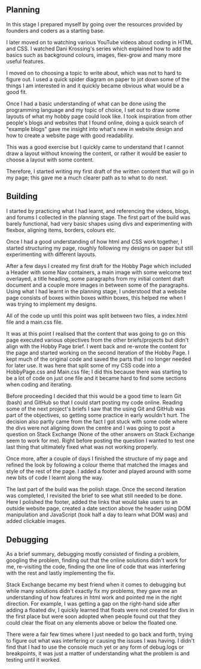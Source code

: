 ## Planning

In this stage I prepared myself by going over the resources provided by founders and coders as a starting base. 

I later moved on to watching various YouTube videos about coding in HTML and CSS. I watched Dani Krossing's series which explained how to add the basics such as background colours, images, flex-grow and many more useful features.

I moved on to choosing a topic to write about, which was not to hard to figure out. I used a quick spider diagram on paper to jot down some of the things I am interested in and it quickly became obvious what would be a good fit.

Once I had a basic understanding of what can be done using the programming language and my topic of choice, I set out to draw some layouts of what my hobby page could look like. I took inspiration from other people's blogs and websites that I found online, doing a quick search of "example blogs" gave me insight into what's new in website design and how to create a website page with good readability.

This was a good exercise but I quickly came to understand that I cannot draw a layout without knowing the content, or rather it would be easier to choose a layout with some content.

Therefore, I started writing my first draft of the written content that will go in my page; this gave me a much clearer path as to what to do next.



## Building

I started by practicing what I had learnt, and referencing the videos, blogs, and forums I collected in the planning stage. The first part of the build was barely functional, had very basic shapes using divs and experimenting with flexbox, aligning items, borders, colours etc. 

Once I had a good understanding of how html and CSS work together, I started structuring my page, roughly following my designs on paper but still experimenting with different layouts.

After a few days I created my first draft for the Hobby Page which included a Header with some Nav containers, a main image with some welcome text overlayed, a title heading, some paragraphs from my initial content draft document and a couple more images in between some of the paragraphs. Using what I had learnt in the planning stage, I understood that a website page consists of boxes within boxes within boxes, this helped me when I was trying to implement my designs. 

All of the code up until this point was split between two files, a index.html file and a main.css file. 

It was at this point I realised that the content that was going to go on this page executed various objectives from the other briefs/projects but didn't align with the Hobby Page brief. I went back and re-wrote the content for the page and started working on the second iteration of the Hobby Page. I kept much of the original code and saved the parts that I no longer needed for later use. It was here that split some of my CSS code into a HobbyPage.css and Main.css file; I did this because there was starting to be a lot of code on just one file and it became hard to find some sections when coding and iterating.

Before proceeding I decided that this would be a good time to learn Git (bash) and GitHub so that I could start posting my code online. Reading some of the next project's briefs I saw that the using Git and GitHub was part of the objectives, so getting some practice in early wouldn't hurt. The decision also partly came from the fact I got stuck with some code where the divs were not aligning down the centre and I was going to post a question on Stack Exchange (None of the other answers on Stack Exchange seem to work for me). Right before posting the question I wanted to test one last thing that ultimately fixed what was not working properly.

Once more, after a couple of days I finished the structure of my page and refined the look by following a colour theme that matched the images and style of the rest of the page. I added a footer and played around with some new bits of code I learnt along the way. 

The last part of the build was the polish stage. Once the second iteration was completed, I revisited the brief to see what still needed to be done. Here I polished the footer, added the links that would take users to an outside website page, created a date section above the header using DOM manipulation and JavaScript (took half a day to learn what DOM was) and added clickable images.


## Debugging

As a brief summary, debugging mostly consisted of finding a problem, googling the problem, finding out that the online solutions didn't work for me, re-visiting the code, finding the one line of code that was interfering with the rest and lastly implementing the fix.

Stack Exchange became my best friend when it comes to debugging but while many solutions didn't exactly fix my problems, they gave me an understanding of how features in html work and pointed me in the right direction. For example, I was getting a gap on the right-hand side after adding a floated div, I quickly learned that floats were not created for divs in the first place but were soon adopted when people found out that they could clear the float on any elements above or below the floated one.

There were a fair few times where I just needed to go back and forth, trying to figure out what was interfering or causing the issues I was having. I didn't find that I had to use the console much yet or any form of debug.logs or breakpoints, it was just a matter of understanding what the problem is and testing until it worked.


